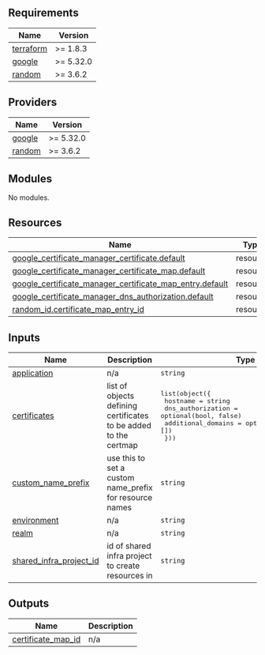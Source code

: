 ## Requirements

| Name | Version |
|------|---------|
| <a name="requirement_terraform"></a> [terraform](#requirement\_terraform) | >= 1.8.3 |
| <a name="requirement_google"></a> [google](#requirement\_google) | >= 5.32.0 |
| <a name="requirement_random"></a> [random](#requirement\_random) | >= 3.6.2 |

## Providers

| Name | Version |
|------|---------|
| <a name="provider_google"></a> [google](#provider\_google) | >= 5.32.0 |
| <a name="provider_random"></a> [random](#provider\_random) | >= 3.6.2 |

## Modules

No modules.

## Resources

| Name | Type |
|------|------|
| [google_certificate_manager_certificate.default](https://registry.terraform.io/providers/hashicorp/google/latest/docs/resources/certificate_manager_certificate) | resource |
| [google_certificate_manager_certificate_map.default](https://registry.terraform.io/providers/hashicorp/google/latest/docs/resources/certificate_manager_certificate_map) | resource |
| [google_certificate_manager_certificate_map_entry.default](https://registry.terraform.io/providers/hashicorp/google/latest/docs/resources/certificate_manager_certificate_map_entry) | resource |
| [google_certificate_manager_dns_authorization.default](https://registry.terraform.io/providers/hashicorp/google/latest/docs/resources/certificate_manager_dns_authorization) | resource |
| [random_id.certificate_map_entry_id](https://registry.terraform.io/providers/hashicorp/random/latest/docs/resources/id) | resource |

## Inputs

| Name | Description | Type | Default | Required |
|------|-------------|------|---------|:--------:|
| <a name="input_application"></a> [application](#input\_application) | n/a | `string` | n/a | yes |
| <a name="input_certificates"></a> [certificates](#input\_certificates) | list of objects defining certificates to be added to the certmap | <pre>list(object({<br>    hostname           = string<br>    dns_authorization  = optional(bool, false)<br>    additional_domains = optional(list(string), [])<br>  }))</pre> | `[]` | no |
| <a name="input_custom_name_prefix"></a> [custom\_name\_prefix](#input\_custom\_name\_prefix) | use this to set a custom name\_prefix for resource names | `string` | `""` | no |
| <a name="input_environment"></a> [environment](#input\_environment) | n/a | `string` | n/a | yes |
| <a name="input_realm"></a> [realm](#input\_realm) | n/a | `string` | n/a | yes |
| <a name="input_shared_infra_project_id"></a> [shared\_infra\_project\_id](#input\_shared\_infra\_project\_id) | id of shared infra project to create resources in | `string` | `""` | no |

## Outputs

| Name | Description |
|------|-------------|
| <a name="output_certificate_map_id"></a> [certificate\_map\_id](#output\_certificate\_map\_id) | n/a |
